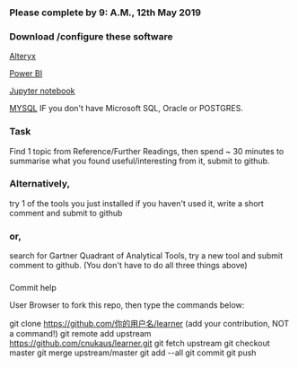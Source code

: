 ### Please complete by 9: A.M., 12th May 2019


### Download /configure these software

[Alteryx](https://www.alteryx.com/resources/product-support/download-alteryx)

[Power BI](https://www.microsoft.com/en-us/download/details.aspx?id=45331)

[Jupyter notebook](https://jupyter.org/install)

[MYSQL](https://dev.mysql.com/downloads/)  IF you don't have Microsoft SQL, Oracle or POSTGRES.


### Task

Find 1 topic from Reference/Further Readings, then spend ~ 30 minutes to summarise what you found useful/interesting from it, submit to github.

### Alternatively, 

try 1 of the tools you just installed if you haven't used it, write a short comment and submit to github

### or, 

search for Gartner Quadrant of Analytical Tools, try a new tool and submit comment to github.
(You don't have to do all three things above)

###

Commit help 

User Browser to fork this repo, then type the commands below:

git clone https://github.com/你的用户名/learner
    (add your contribution, NOT a command!)
git remote add upstream https://github.com/cnukaus/learner.git
git fetch upstream
git checkout master
git merge upstream/master
git add --all
git commit
git push
 
